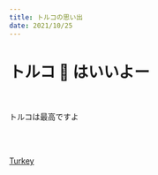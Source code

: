 ```yaml
---
title: トルコの思い出
date: 2021/10/25
---
```


# トルコ  はいいよー

<br>
<br>
トルコは最高ですよ

<br><br>

<span class="link">[Turkey](/photo/turkey)</span>
